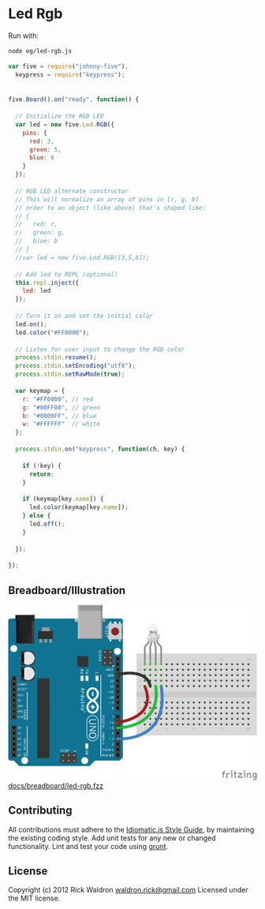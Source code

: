 # Led Rgb

Run with:
```bash
node eg/led-rgb.js
```


```javascript
var five = require("johnny-five"),
  keypress = require("keypress");


five.Board().on("ready", function() {

  // Initialize the RGB LED
  var led = new five.Led.RGB({
    pins: {
      red: 3,
      green: 5,
      blue: 6
    }
  });

  // RGB LED alternate constructor
  // This will normalize an array of pins in [r, g, b]
  // order to an object (like above) that's shaped like:
  // {
  //   red: r,
  //   green: g,
  //   blue: b
  // }
  //var led = new five.Led.RGB([3,5,6]);

  // Add led to REPL (optional)
  this.repl.inject({
    led: led
  });

  // Turn it on and set the initial color
  led.on();
  led.color("#FF0000");

  // Listen for user input to change the RGB color
  process.stdin.resume();
  process.stdin.setEncoding("utf8");
  process.stdin.setRawMode(true);

  var keymap = {
    r: "#FF0000", // red
    g: "#00FF00", // green
    b: "#0000FF", // blue
    w: "#FFFFFF"  // white
  };

  process.stdin.on("keypress", function(ch, key) {

    if (!key) {
      return;
    }

    if (keymap[key.name]) {
      led.color(keymap[key.name]);
    } else {
      led.off();
    }

  });

});

```


## Breadboard/Illustration


![docs/breadboard/led-rgb.png](breadboard/led-rgb.png)
[docs/breadboard/led-rgb.fzz](breadboard/led-rgb.fzz)









## Contributing
All contributions must adhere to the [Idiomatic.js Style Guide](https://github.com/rwldrn/idiomatic.js),
by maintaining the existing coding style. Add unit tests for any new or changed functionality. Lint and test your code using [grunt](https://github.com/cowboy/grunt).

## License
Copyright (c) 2012 Rick Waldron <waldron.rick@gmail.com>
Licensed under the MIT license.
